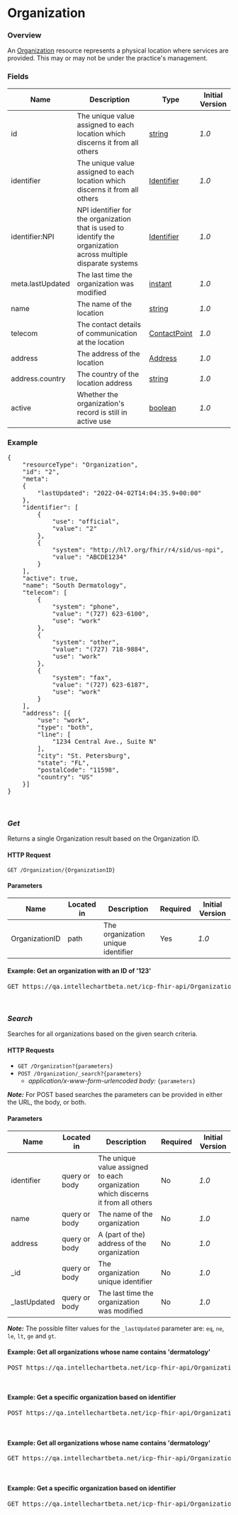 # Organization

### Overview

An [Organization](http://hl7.org/fhir/r4/us/core/STU3.1.1/StructureDefinition-us-core-organization.html) resource represents a physical location where services are provided. This may or may not be under the practice's management.

### Fields

| Name             | Description                                                                                                     | Type                                                                                                                                          | Initial Version |
| ---------------- | --------------------------------------------------------------------------------------------------------------- | --------------------------------------------------------------------------------------------------------------------------------------------- | --------------- |
| id               | The unique value assigned to each location which discerns it from all others                                    | [string](https://www.hl7.org/fhirdatatypes.html#string)                                                                                       | _1.0_          |
| identifier       | The unique value assigned to each location which discerns it from all others                                    | [Identifier](https://www.hl7.org/fhirdatatypes.html#Identifier)                                                                               | _1.0_          |
| identifier:NPI   | NPI identifier for the organization that is used to identify the organization across multiple disparate systems | [Identifier](https://www.hl7.org/fhir/us/core/STU3.1.1/StructureDefinition-us-core-organization-definitions.html#Organization.identifier:NPI) | _1.0_          |
| meta.lastUpdated | The last time the organization was modified                                                                     | [instant](https://www.hl7.org/fhirdatatypes.html#instant)                                                                                     | _1.0_          |
| name             | The name of the location                                                                                        | [string](https://www.hl7.org/fhirdatatypes.html#string)                                                                                       | _1.0_          |
| telecom          | The contact details of communication at the location                                                            | [ContactPoint](https://www.hl7.org/fhirdatatypes.html#ContactPoint)                                                                           | _1.0_          |
| address          | The address of the location                                                                                     | [Address](https://www.hl7.org/fhirdatatypes.html#Address)                                                                                     | _1.0_          |
| address.country  | The country of the location address                                                                             | [string](https://www.hl7.org/fhirdatatypes.html#string)                                                                                       | _1.0_          |
| active           | Whether the organization's record is still in active use                                                        | [boolean](http://hl7.org/fhir/R4/datatypes.html#boolean)                                                                                      | _1.0_          |

### Example

<pre class="center-column">
{
    "resourceType": "Organization",
    "id": "2",
    "meta":
    {
   	    "lastUpdated": "2022-04-02T14:04:35.9+00:00"
    },
    "identifier": [
        {
            "use": "official",
            "value": "2"
        },
        {
            "system": "http://hl7.org/fhir/r4/sid/us-npi",
            "value": "ABCDE1234"
        }
    ],
    "active": true,
    "name": "South Dermatology",
    "telecom": [
        {
            "system": "phone",
            "value": "(727) 623-6100",
            "use": "work"
        },
        {
            "system": "other",
            "value": "(727) 718-9884",
            "use": "work"
        },
        {
            "system": "fax",
            "value": "(727) 623-6187",
            "use": "work"
        }
    ],
    "address": [{
        "use": "work",
        "type": "both",
        "line": [
            "1234 Central Ave., Suite N"
        ],
        "city": "St. Petersburg",
        "state": "FL",
        "postalCode": "11598",
        "country": "US"
    }]
}
</pre>

&nbsp;

### _Get_

Returns a single Organization result based on the Organization ID.

#### HTTP Request

`GET /Organization/{OrganizationID}`

#### Parameters

| Name           | Located in | Description                        | Required | Initial Version |
| -------------- | ---------- | ---------------------------------- | -------- | --------------- |
| OrganizationID | path       | The organization unique identifier | Yes      | _1.0_          |

#### Example: Get an organization with an ID of '123'

<pre class="center-column">
GET https://qa.intellechartbeta.net/icp-fhir-api/Organization/123
</pre>

&nbsp;

### _Search_

Searches for all organizations based on the given search criteria.

#### HTTP Requests

- `GET /Organization?{parameters}`
- `POST /Organization/_search?{parameters}`
  - _application/x-www-form-urlencoded body:_ `{parameters}`

**_Note:_** For POST based searches the parameters can be provided in either the URL, the body, or both.

#### Parameters

| Name          | Located in    | Description                                                                      | Required | Initial Version |
| ------------- | ------------- | -------------------------------------------------------------------------------- | -------- | --------------- |
| identifier    | query or body | The unique value assigned to each organization which discerns it from all others | No       | _1.0_          |
| name          | query or body | The name of the organization                                                     | No       | _1.0_          |
| address       | query or body | A (part of the) address of the organization                                      | No       | _1.0_          |
| \_id          | query or body | The organization unique identifier                                               | No       | _1.0_          |
| \_lastUpdated | query or body | The last time the organization was modified                                      | No       | _1.0_          |

**_Note:_** The possible filter values for the `_lastUpdated` parameter are: `eq`, `ne`, `le`, `lt`, `ge` and `gt`.

#### Example: Get all organizations whose name contains 'dermatology'

<pre class="center-column">
POST https://qa.intellechartbeta.net/icp-fhir-api/Organization/_search?name:contains=dermatology
</pre>

&nbsp;

#### Example: Get a specific organization based on identifier

<pre class="center-column">
POST https://qa.intellechartbeta.net/icp-fhir-api/Organization/_search?identifier=123
</pre>

&nbsp;

#### Example: Get all organizations whose name contains 'dermatology'

<pre class="center-column">
GET https://qa.intellechartbeta.net/icp-fhir-api/Organization?name:contains=dermatology
</pre>

&nbsp;

#### Example: Get a specific organization based on identifier

<pre class="center-column">
GET https://qa.intellechartbeta.net/icp-fhir-api/Organization?identifier=123
</pre>

&nbsp;
